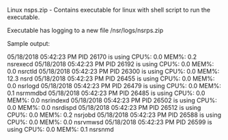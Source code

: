 Linux nsps.zip - Contains executable for linux with shell script to run the executable. 

Executable has logging to a new file /nsr/logs/nsrps.zip

Sample output:

05/18/2018 05:42:23 PM PID 26170 is using CPU%: 0.0 MEM%: 0.2 nsrexecd
05/18/2018 05:42:23 PM PID 26192 is using CPU%: 0.0 MEM%: 0.0 nsrctld
05/18/2018 05:42:23 PM PID 26300 is using CPU%: 0.0 MEM%: 12.3 nsrd
05/18/2018 05:42:23 PM PID 26455 is using CPU%: 0.0 MEM%: 0.0 nsrlogd
05/18/2018 05:42:23 PM PID 26479 is using CPU%: 0.0 MEM%: 0.1 nsrmmdbd
05/18/2018 05:42:23 PM PID 26485 is using CPU%: 0.0 MEM%: 0.0 nsrindexd
05/18/2018 05:42:23 PM PID 26502 is using CPU%: 0.0 MEM%: 0.0 nsrdispd
05/18/2018 05:42:23 PM PID 26512 is using CPU%: 0.0 MEM%: 0.2 nsrjobd
05/18/2018 05:42:23 PM PID 26588 is using CPU%: 0.0 MEM%: 0.0 nsrvmwsd
05/18/2018 05:42:23 PM PID 26599 is using CPU%: 0.0 MEM%: 0.1 nsrsnmd
